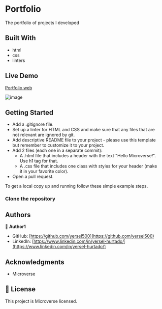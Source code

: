 # Portfolio
The portfolio of projects I developed

## Built With

- html
- css
- linters

## Live Demo

[Portfolio web](https://yersel500.github.io/portfolio/)

![image](https://image.prntscr.com/image/IvIMLGxiTb-1A_AwANB3kQ.png)


## Getting Started

- Add a .gitignore file.
- Set up a linter for HTML and CSS and make sure that any files that are not relevant are ignored by git.
- Add descriptive README file to your project - please use this template but remember to customize it to your project.
- Add 2 files (each one in a separate commit):
    - A .html file that includes a header with the text "Hello Microverse!". Use h1 tag for that.
    - A .css file that includes one class with styles for your header (make it in your favorite color).
- Open a pull request.


To get a local copy up and running follow these simple example steps.

### Clone the repository

## Authors

👤 **Author1**

- GitHub: [https://github.com/yersel500](https://github.com/yersel500)
- LinkedIn: [https://www.linkedin.com/in/yersel-hurtado/](https://www.linkedin.com/in/yersel-hurtado/)


## Acknowledgments

- Microverse


## 📝 License

This project is Microverse licensed.